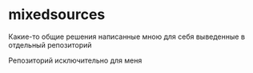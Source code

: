 # mixedsources
Какие-то общие решения написанные мною для себя выведенные в отдельный репозиторий


Репозиторий исключительно для меня
